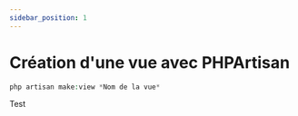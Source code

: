 ```yaml
---
sidebar_position: 1
---
```


# Création d'une vue avec PHPArtisan
````php
php artisan make:view *Nom de la vue*
````

Test